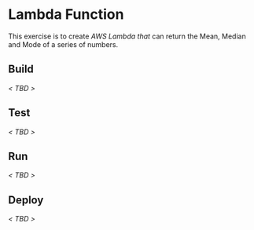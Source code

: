 # Lambda Function 
This exercise is to create *AWS Lambda that* can return the Mean, Median and Mode of a series of numbers.

## Build
_< TBD >_

## Test
_< TBD >_

## Run
_< TBD >_

## Deploy
_< TBD >_
